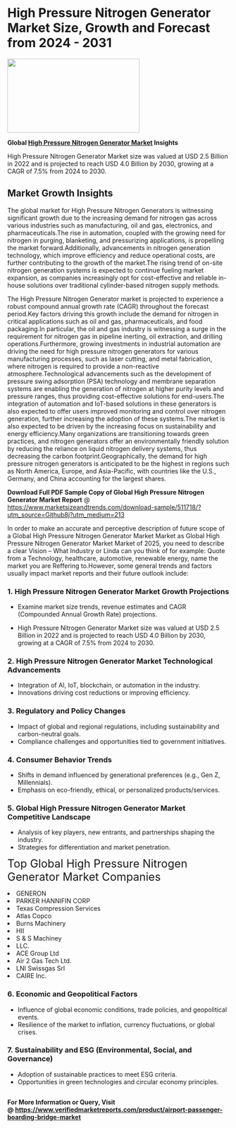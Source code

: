 <H1>High Pressure Nitrogen Generator Market Size, Growth and Forecast from 2024 - 2031</H1><img class="aligncenter size-medium wp-image-584254" src="https://thirdeyenews.in/wp-content/uploads/2024/09/Global-Market-Research-300x168.jpeg" alt="" width="300" height="168" /><p><strong>Global&nbsp;<a href="https://www.marketsizeandtrends.com/download-sample/511718/?utm_source=Github8j?utm_medium=213">High Pressure Nitrogen Generator Market</a> Insights</strong></p><p>High Pressure Nitrogen Generator Market size was valued at USD 2.5 Billion in 2022 and is projected to reach USD 4.0 Billion by 2030, growing at a CAGR of 7.5% from 2024 to 2030.</p><p><h2>Market Growth Insights</h2> <p>The global market for High Pressure Nitrogen Generators is witnessing significant growth due to the increasing demand for nitrogen gas across various industries such as manufacturing, oil and gas, electronics, and pharmaceuticals.The rise in automation, coupled with the growing need for nitrogen in purging, blanketing, and pressurizing applications, is propelling the market forward.Additionally, advancements in nitrogen generation technology, which improve efficiency and reduce operational costs, are further contributing to the growth of the market.The rising trend of on-site nitrogen generation systems is expected to continue fueling market expansion, as companies increasingly opt for cost-effective and reliable in-house solutions over traditional cylinder-based nitrogen supply methods.</p> <p>The High Pressure Nitrogen Generator market is projected to experience a robust compound annual growth rate (CAGR) throughout the forecast period.Key factors driving this growth include the demand for nitrogen in critical applications such as oil and gas, pharmaceuticals, and food packaging.In particular, the oil and gas industry is witnessing a surge in the requirement for nitrogen gas in pipeline inerting, oil extraction, and drilling operations.Furthermore, growing investments in industrial automation are driving the need for high pressure nitrogen generators for various manufacturing processes, such as laser cutting, and metal fabrication, where nitrogen is required to provide a non-reactive atmosphere.Technological advancements such as the development of pressure swing adsorption (PSA) technology and membrane separation systems are enabling the generation of nitrogen at higher purity levels and pressure ranges, thus providing cost-effective solutions for end-users.The integration of automation and IoT-based solutions in these generators is also expected to offer users improved monitoring and control over nitrogen generation, further increasing the adoption of these systems.The market is also expected to be driven by the increasing focus on sustainability and energy efficiency.Many organizations are transitioning towards green practices, and nitrogen generators offer an environmentally friendly solution by reducing the reliance on liquid nitrogen delivery systems, thus decreasing the carbon footprint.Geographically, the demand for high pressure nitrogen generators is anticipated to be the highest in regions such as North America, Europe, and Asia-Pacific, with countries like the U.S., Germany, and China accounting for the largest shares.<p><span class=""><strong>Download Full PDF Sample Copy of Global High Pressure Nitrogen Generator Market Report</strong> @ <a href="https://www.marketsizeandtrends.com/download-sample/511718/?utm_source=Github8j?utm_medium=213" target="_blank">https://www.marketsizeandtrends.com/download-sample/511718/?utm_source=Github8j?utm_medium=213</a></span></p><p>In order to make an accurate and perceptive description of future scope of a Global&nbsp;High Pressure Nitrogen Generator Market Market as Global&nbsp;High Pressure Nitrogen Generator Market Market of 2025, you need to describe a clear Vision &ndash; What Industry or Linda can you think of for example: Quote from a Technology, healthcare, automotive, renewable energy, name the market you are Reffering to.However, some general trends and factors usually impact market reports and their future outlook include:</p><h3>1.&nbsp;<strong>High Pressure Nitrogen Generator Market Growth Projections</strong></h3><ul><li>Examine market size trends, revenue estimates and CAGR (Compounded Annual Growth Rate) projections.</li><li><p>High Pressure Nitrogen Generator Market size was valued at USD 2.5 Billion in 2022 and is projected to reach USD 4.0 Billion by 2030, growing at a CAGR of 7.5% from 2024 to 2030.</p></li></ul><h3>2.&nbsp;<strong>High Pressure Nitrogen Generator Market Technological Advancements</strong></h3><ul><li>Integration of AI, IoT, blockchain, or automation in the industry.</li><li>Innovations driving cost reductions or improving efficiency.</li></ul><h3>3.&nbsp;<strong>Regulatory and Policy Changes</strong></h3><ul><li>Impact of global and regional regulations, including sustainability and carbon-neutral goals.</li><li>Compliance challenges and opportunities tied to government initiatives.</li></ul><h3>4.&nbsp;<strong>Consumer Behavior Trends</strong></h3><ul><li>Shifts in demand influenced by generational preferences (e.g., Gen Z, Millennials).</li><li>Emphasis on eco-friendly, ethical, or personalized products/services.</li></ul><h3>5.&nbsp;<strong>Global High Pressure Nitrogen Generator Market Competitive Landscape</strong></h3><ul><li>Analysis of key players, new entrants, and partnerships shaping the industry.</li><li>Strategies for differentiation and market penetration.</li></ul><p data-pm-slice="1 1 []"><span style="color: inherit; font-family: inherit; font-size: 25px;">Top Global High Pressure Nitrogen Generator Market Companies</span></p><div class="" data-test-id=""><p><li>GENERON</li><li> PARKER HANNIFIN CORP</li><li> Texas Compression Services</li><li> Atlas Copco</li><li> Burns Machinery</li><li> HII</li><li> S & S Machiney</li><li> LLC.</li><li> ACE Group Ltd</li><li> Air 2 Gas Tech Ltd.</li><li> LNI Swissgas Srl</li><li> CAIRE Inc.</li></p></div><h3>6.&nbsp;<strong>Economic and Geopolitical Factors</strong></h3><ul><li>Influence of global economic conditions, trade policies, and geopolitical events.</li><li>Resilience of the market to inflation, currency fluctuations, or global crises.</li></ul><h3>7.&nbsp;<strong>Sustainability and ESG (Environmental, Social, and Governance)</strong></h3><ul><li>Adoption of sustainable practices to meet ESG criteria.</li><li>Opportunities in green technologies and circular economy principles.</li></ul><h2><strong style="font-size: 14px;">For More Information or Query, Visit @&nbsp;</strong><a style="background-color: #ffffff; font-size: 14px;" href="https://www.marketsizeandtrends.com/report/high-pressure-nitrogen-generator-market/" target="_blank">https://www.verifiedmarketreports.com/product/airport-passenger-boarding-bridge-market</a></h2>